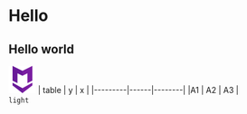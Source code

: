 # Hello
## Hello world

![alt_text](https://github.com/adam-p/markdown-here/raw/master/src/common/images/icon48.png "这是图片标题")
| table   | y    |   x    |
|---------|------|--------|
|A1       |  A2  | A3     |        
`light`
